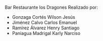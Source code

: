 Bar Restaurante los Dragones 
Realizado por:
- Gonzaga Cortés Wilson Jesús
- Jiménez Calvo Carlos Emanuel
- Ramírez Álvarez Henry Santiago
- Paniagua Madrigal Karly Narciso 
